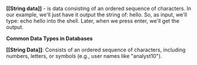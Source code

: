 **[[String data]]** - is data consisting of an ordered sequence of characters. In our example, we'll just have it output the string of: hello. So, as input, we'll type: echo hello into the shell. Later, when we press enter, we'll get the output.

**Common Data Types in Databases**

**[[String Data]]**: Consists of an ordered sequence of characters, including numbers, letters, or symbols (e.g., user names like "analyst10").